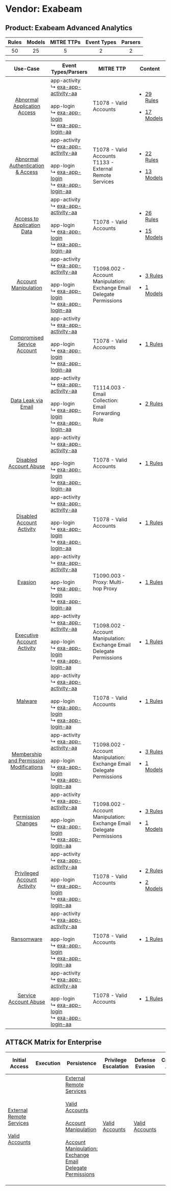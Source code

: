 Vendor: Exabeam
===============
Product: Exabeam Advanced Analytics
-----------------------------------
| Rules | Models | MITRE TTPs | Event Types | Parsers |
|:-----:|:------:|:----------:|:-----------:|:-------:|
|  50   |   25   |     5      |      2      |    2    |

|                                                  Use-Case                                                  | Event Types/Parsers                                                                                                                                                                                                                             | MITRE TTP                                                                 | Content                                                                                                                                               |
|:----------------------------------------------------------------------------------------------------------:| ----------------------------------------------------------------------------------------------------------------------------------------------------------------------------------------------------------------------------------------------- | ------------------------------------------------------------------------- | ----------------------------------------------------------------------------------------------------------------------------------------------------- |
|             [Abnormal Application Access](../../../UseCases/uc_abnormal_application_access.md)             |  app-activity<br> ↳ [exa-app-activity-aa](Parsers/parserContent_exa-app-activity-aa.md)<br><br> app-login<br> ↳ [exa-app-login](Parsers/parserContent_exa-app-login.md)<br> ↳ [exa-app-login-aa](Parsers/parserContent_exa-app-login-aa.md)<br> | T1078 - Valid Accounts<br>                                                | [<ul><li>29 Rules</li></ul><ul><li>17 Models</li></ul>](Rules_Models/r_m_exabeam_exabeam_advanced_analytics_Abnormal_Application_Access.md)           |
|        [Abnormal Authentication & Access](../../../UseCases/uc_abnormal_authentication_&_access.md)        |  app-activity<br> ↳ [exa-app-activity-aa](Parsers/parserContent_exa-app-activity-aa.md)<br><br> app-login<br> ↳ [exa-app-login](Parsers/parserContent_exa-app-login.md)<br> ↳ [exa-app-login-aa](Parsers/parserContent_exa-app-login-aa.md)<br> | T1078 - Valid Accounts<br>T1133 - External Remote Services<br>            | [<ul><li>22 Rules</li></ul><ul><li>13 Models</li></ul>](Rules_Models/r_m_exabeam_exabeam_advanced_analytics_Abnormal_Authentication_&_Access.md)      |
|              [Access to Application Data](../../../UseCases/uc_access_to_application_data.md)              |  app-activity<br> ↳ [exa-app-activity-aa](Parsers/parserContent_exa-app-activity-aa.md)<br><br> app-login<br> ↳ [exa-app-login](Parsers/parserContent_exa-app-login.md)<br> ↳ [exa-app-login-aa](Parsers/parserContent_exa-app-login-aa.md)<br> | T1078 - Valid Accounts<br>                                                | [<ul><li>26 Rules</li></ul><ul><li>15 Models</li></ul>](Rules_Models/r_m_exabeam_exabeam_advanced_analytics_Access_to_Application_Data.md)            |
|                    [Account Manipulation](../../../UseCases/uc_account_manipulation.md)                    |  app-activity<br> ↳ [exa-app-activity-aa](Parsers/parserContent_exa-app-activity-aa.md)<br><br> app-login<br> ↳ [exa-app-login](Parsers/parserContent_exa-app-login.md)<br> ↳ [exa-app-login-aa](Parsers/parserContent_exa-app-login-aa.md)<br> | T1098.002 - Account Manipulation: Exchange Email Delegate Permissions<br> | [<ul><li>3 Rules</li></ul><ul><li>1 Models</li></ul>](Rules_Models/r_m_exabeam_exabeam_advanced_analytics_Account_Manipulation.md)                    |
|             [Compromised Service Account](../../../UseCases/uc_compromised_service_account.md)             |  app-activity<br> ↳ [exa-app-activity-aa](Parsers/parserContent_exa-app-activity-aa.md)<br><br> app-login<br> ↳ [exa-app-login](Parsers/parserContent_exa-app-login.md)<br> ↳ [exa-app-login-aa](Parsers/parserContent_exa-app-login-aa.md)<br> | T1078 - Valid Accounts<br>                                                | [<ul><li>1 Rules</li></ul>](Rules_Models/r_m_exabeam_exabeam_advanced_analytics_Compromised_Service_Account.md)                                       |
|                     [Data Leak via Email](../../../UseCases/uc_data_leak_via_email.md)                     |  app-activity<br> ↳ [exa-app-activity-aa](Parsers/parserContent_exa-app-activity-aa.md)<br><br> app-login<br> ↳ [exa-app-login](Parsers/parserContent_exa-app-login.md)<br> ↳ [exa-app-login-aa](Parsers/parserContent_exa-app-login-aa.md)<br> | T1114.003 - Email Collection: Email Forwarding Rule<br>                   | [<ul><li>2 Rules</li></ul>](Rules_Models/r_m_exabeam_exabeam_advanced_analytics_Data_Leak_via_Email.md)                                               |
|                  [Disabled Account Abuse](../../../UseCases/uc_disabled_account_abuse.md)                  |  app-activity<br> ↳ [exa-app-activity-aa](Parsers/parserContent_exa-app-activity-aa.md)<br><br> app-login<br> ↳ [exa-app-login](Parsers/parserContent_exa-app-login.md)<br> ↳ [exa-app-login-aa](Parsers/parserContent_exa-app-login-aa.md)<br> | T1078 - Valid Accounts<br>                                                | [<ul><li>1 Rules</li></ul>](Rules_Models/r_m_exabeam_exabeam_advanced_analytics_Disabled_Account_Abuse.md)                                            |
|               [Disabled Account Activity](../../../UseCases/uc_disabled_account_activity.md)               |  app-activity<br> ↳ [exa-app-activity-aa](Parsers/parserContent_exa-app-activity-aa.md)<br><br> app-login<br> ↳ [exa-app-login](Parsers/parserContent_exa-app-login.md)<br> ↳ [exa-app-login-aa](Parsers/parserContent_exa-app-login-aa.md)<br> | T1078 - Valid Accounts<br>                                                | [<ul><li>1 Rules</li></ul>](Rules_Models/r_m_exabeam_exabeam_advanced_analytics_Disabled_Account_Activity.md)                                         |
|                                 [Evasion](../../../UseCases/uc_evasion.md)                                 |  app-activity<br> ↳ [exa-app-activity-aa](Parsers/parserContent_exa-app-activity-aa.md)<br><br> app-login<br> ↳ [exa-app-login](Parsers/parserContent_exa-app-login.md)<br> ↳ [exa-app-login-aa](Parsers/parserContent_exa-app-login-aa.md)<br> | T1090.003 - Proxy: Multi-hop Proxy<br>                                    | [<ul><li>1 Rules</li></ul>](Rules_Models/r_m_exabeam_exabeam_advanced_analytics_Evasion.md)                                                           |
|              [Executive Account Activity](../../../UseCases/uc_executive_account_activity.md)              |  app-activity<br> ↳ [exa-app-activity-aa](Parsers/parserContent_exa-app-activity-aa.md)<br><br> app-login<br> ↳ [exa-app-login](Parsers/parserContent_exa-app-login.md)<br> ↳ [exa-app-login-aa](Parsers/parserContent_exa-app-login-aa.md)<br> | T1098.002 - Account Manipulation: Exchange Email Delegate Permissions<br> | [<ul><li>1 Rules</li></ul>](Rules_Models/r_m_exabeam_exabeam_advanced_analytics_Executive_Account_Activity.md)                                        |
|                                 [Malware](../../../UseCases/uc_malware.md)                                 |  app-activity<br> ↳ [exa-app-activity-aa](Parsers/parserContent_exa-app-activity-aa.md)<br><br> app-login<br> ↳ [exa-app-login](Parsers/parserContent_exa-app-login.md)<br> ↳ [exa-app-login-aa](Parsers/parserContent_exa-app-login-aa.md)<br> | T1078 - Valid Accounts<br>                                                | [<ul><li>1 Rules</li></ul>](Rules_Models/r_m_exabeam_exabeam_advanced_analytics_Malware.md)                                                           |
| [Membership and Permission Modifications](../../../UseCases/uc_membership_and_permission_modifications.md) |  app-activity<br> ↳ [exa-app-activity-aa](Parsers/parserContent_exa-app-activity-aa.md)<br><br> app-login<br> ↳ [exa-app-login](Parsers/parserContent_exa-app-login.md)<br> ↳ [exa-app-login-aa](Parsers/parserContent_exa-app-login-aa.md)<br> | T1098.002 - Account Manipulation: Exchange Email Delegate Permissions<br> | [<ul><li>3 Rules</li></ul><ul><li>1 Models</li></ul>](Rules_Models/r_m_exabeam_exabeam_advanced_analytics_Membership_and_Permission_Modifications.md) |
|                      [Permission Changes](../../../UseCases/uc_permission_changes.md)                      |  app-activity<br> ↳ [exa-app-activity-aa](Parsers/parserContent_exa-app-activity-aa.md)<br><br> app-login<br> ↳ [exa-app-login](Parsers/parserContent_exa-app-login.md)<br> ↳ [exa-app-login-aa](Parsers/parserContent_exa-app-login-aa.md)<br> | T1098.002 - Account Manipulation: Exchange Email Delegate Permissions<br> | [<ul><li>3 Rules</li></ul><ul><li>1 Models</li></ul>](Rules_Models/r_m_exabeam_exabeam_advanced_analytics_Permission_Changes.md)                      |
|             [Privileged Account Activity](../../../UseCases/uc_privileged_account_activity.md)             |  app-activity<br> ↳ [exa-app-activity-aa](Parsers/parserContent_exa-app-activity-aa.md)<br><br> app-login<br> ↳ [exa-app-login](Parsers/parserContent_exa-app-login.md)<br> ↳ [exa-app-login-aa](Parsers/parserContent_exa-app-login-aa.md)<br> | T1078 - Valid Accounts<br>                                                | [<ul><li>2 Rules</li></ul><ul><li>2 Models</li></ul>](Rules_Models/r_m_exabeam_exabeam_advanced_analytics_Privileged_Account_Activity.md)             |
|                              [Ransomware](../../../UseCases/uc_ransomware.md)                              |  app-activity<br> ↳ [exa-app-activity-aa](Parsers/parserContent_exa-app-activity-aa.md)<br><br> app-login<br> ↳ [exa-app-login](Parsers/parserContent_exa-app-login.md)<br> ↳ [exa-app-login-aa](Parsers/parserContent_exa-app-login-aa.md)<br> | T1078 - Valid Accounts<br>                                                | [<ul><li>1 Rules</li></ul>](Rules_Models/r_m_exabeam_exabeam_advanced_analytics_Ransomware.md)                                                        |
|                   [Service Account Abuse](../../../UseCases/uc_service_account_abuse.md)                   |  app-activity<br> ↳ [exa-app-activity-aa](Parsers/parserContent_exa-app-activity-aa.md)<br><br> app-login<br> ↳ [exa-app-login](Parsers/parserContent_exa-app-login.md)<br> ↳ [exa-app-login-aa](Parsers/parserContent_exa-app-login-aa.md)<br> | T1078 - Valid Accounts<br>                                                | [<ul><li>1 Rules</li></ul>](Rules_Models/r_m_exabeam_exabeam_advanced_analytics_Service_Account_Abuse.md)                                             |

ATT&CK Matrix for Enterprise
----------------------------
| Initial Access                                                                                                                                   | Execution | Persistence                                                                                                                                                                                                                                                                                                                                 | Privilege Escalation                                                | Defense Evasion                                                     | Credential Access | Discovery | Lateral Movement | Collection                                                                                                                                                            | Command and Control                                                                                                                       | Exfiltration | Impact |
| ------------------------------------------------------------------------------------------------------------------------------------------------ | --------- | ------------------------------------------------------------------------------------------------------------------------------------------------------------------------------------------------------------------------------------------------------------------------------------------------------------------------------------------- | ------------------------------------------------------------------- | ------------------------------------------------------------------- | ----------------- | --------- | ---------------- | --------------------------------------------------------------------------------------------------------------------------------------------------------------------- | ----------------------------------------------------------------------------------------------------------------------------------------- | ------------ | ------ |
| [External Remote Services](https://attack.mitre.org/techniques/T1133)<br><br>[Valid Accounts](https://attack.mitre.org/techniques/T1078)<br><br> |           | [External Remote Services](https://attack.mitre.org/techniques/T1133)<br><br>[Valid Accounts](https://attack.mitre.org/techniques/T1078)<br><br>[Account Manipulation](https://attack.mitre.org/techniques/T1098)<br><br>[Account Manipulation: Exchange Email Delegate Permissions](https://attack.mitre.org/techniques/T1098/002)<br><br> | [Valid Accounts](https://attack.mitre.org/techniques/T1078)<br><br> | [Valid Accounts](https://attack.mitre.org/techniques/T1078)<br><br> |                   |           |                  | [Email Collection](https://attack.mitre.org/techniques/T1114)<br><br>[Email Collection: Email Forwarding Rule](https://attack.mitre.org/techniques/T1114/003)<br><br> | [Proxy: Multi-hop Proxy](https://attack.mitre.org/techniques/T1090/003)<br><br>[Proxy](https://attack.mitre.org/techniques/T1090)<br><br> |              |        |